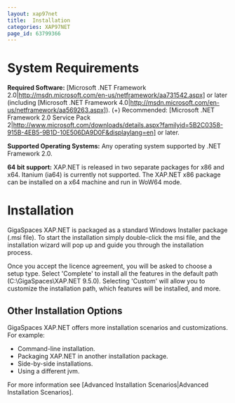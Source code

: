 ```yaml
---
layout: xap97net
title:  Installation
categories: XAP97NET
page_id: 63799366
---
```


# System Requirements

**Required Software:** [Microsoft .NET Framework 2.0|http://msdn.microsoft.com/en-us/netframework/aa731542.aspx] or later (including  [Microsoft .NET Framework 4.0|http://msdn.microsoft.com/en-us/netframework/aa569263.aspx]).
(+) Recommended: [Microsoft .NET Framework 2.0 Service Pack 2|http://www.microsoft.com/downloads/details.aspx?familyid=5B2C0358-915B-4EB5-9B1D-10E506DA9D0F&displaylang=en] or later.

**Supported Operating Systems:** Any operating system supported by .NET Framework 2.0.

**64 bit support:** XAP.NET is released in two separate packages for x86 and x64. Itanium (ia64) is currently not supported. The XAP.NET x86 package can be installed on a x64 machine and run in WoW64 mode.

#  Installation

GigaSpaces XAP.NET is packaged as a standard Windows Installer package (.msi file). To start the installation simply double-click the msi file, and the installation wizard will pop up and guide you through the installation process.

Once you accept the licence agreement, you will be asked to choose a setup type. Select 'Complete' to install all the features in the default path (C:\GigaSpaces\XAP.NET 9.5.0). Selecting 'Custom' will allow you to customize the installation path, which features will be installed, and more.

## Other Installation Options

GigaSpaces XAP.NET offers more installation scenarios and customizations. For example:
- Command-line installation.
- Packaging XAP.NET in another installation package.
- Side-by-side installations.
- Using a different jvm.

For more information see [Advanced Installation Scenarios|Advanced Installation Scenarios].

